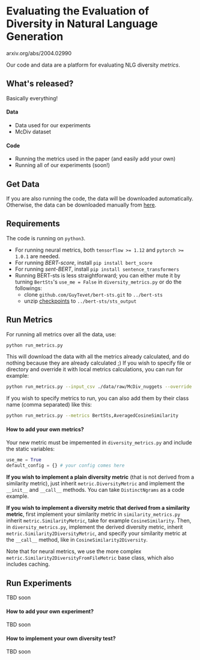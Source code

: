# Evaluating the Evaluation of Diversity in Natural Language Generation

arxiv.org/abs/2004.02990

Our code and data are a platform for evaluating NLG diversity *metrics*.

## What's released?
Basically everything!

#### Data
- Data used for our experiments
- McDiv dataset

#### Code
- Running the metrics used in the paper (and easily add your own)
- Running all of our experiments (soon!)

## Get Data
If you are also running the code, the data will be downloaded automatically.
Otherwise, the data can be downloaded manually from [here](http://diversity-eval.s3-us-west-2.amazonaws.com/data.zip).

## Requirements
The code is running on `python3`.
- For running neural metrics, both `tensorflow >= 1.12` and `pytorch >= 1.0.1` are needed.
- For running *BERT-score*, install `pip install bert_score`
- For running *sent-BERT*, install `pip install sentence_transformers`
- Running BERT-sts is less straightforward; you can either mute it by turning `BertSts`'s `use_me = False` in `diversity_metrics.py` or do the followings:
    - clone `github.com/GuyTevet/bert-sts.git` to `../bert-sts`
    - unzip [checkpoints](http://diversity-eval.s3-us-west-2.amazonaws.com/sts_checkpoints.zip) to `../bert-sts/sts_output`

## Run Metrics
For running all metrics over all the data, use:
```sh
python run_metrics.py
```
This will download the data with all the metrics already calculated, and do nothing because they are already calculated ;)
If you wish to specify file or directory and override it with local metrics calculations, you can run for example:
```sh
python run_metrics.py --input_csv ./data/raw/McDiv_nuggets --override
```
If you wish to specify metrics to run, you can also add them by their class name (comma separated) like this:
```sh
python run_metrics.py --metrics BertSts,AveragedCosineSimilarity
```

#### How to add your own metrics?
Your new metric must be impemented in `diversity_metrics.py` and include the static variables:
```python
use_me = True
default_config = {} # your config comes here
```

**If you wish to implement a plain diversity metric** (that is not derived from a similarity metric), just inherit `metric.DiversityMetric` and implement the `__init__` and `__call__` methods. You can take `DistinctNgrams` as a code example.

**If you wish to implement a diversity metric that derived from a similarity metric**, first implement your similarity metric in `similarity_metrics.py` inherit `metric.SimilarityMetric`, take for example `CosineSimilarity`.
Then, in `diversity_metrics.py`, implement the derived diversity metric, inherit `metric.Similarity2DiversityMetric`, and specify your similarity metric at the `__call__` method, like in `CosineSimilarity2Diversity`.

Note that for neural metrics, we use the more complex `metric.Similarity2DiversityFromFileMetric` base class, which also includes caching.

## Run Experiments
TBD soon

#### How to add your own experiment?
TBD soon

#### How to implement your own diversity test?
TBD soon